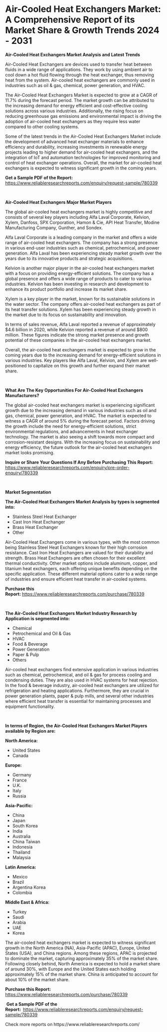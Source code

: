 <p><h1>Air-Cooled Heat Exchangers Market: A Comprehensive Report of its Market Share & Growth Trends 2024 - 2031</h1></p><p><strong>Air-Cooled Heat Exchangers Market Analysis and Latest Trends</strong></p>
<p><p>Air-Cooled Heat Exchangers are devices used to transfer heat between fluids in a wide range of applications. They work by using ambient air to cool down a hot fluid flowing through the heat exchanger, thus removing heat from the system. Air-cooled heat exchangers are commonly used in industries such as oil & gas, chemical, power generation, and HVAC.</p><p>The Air-Cooled Heat Exchangers Market is expected to grow at a CAGR of 11.7% during the forecast period. The market growth can be attributed to the increasing demand for energy efficient and cost-effective cooling solutions across various industries. Additionally, the rising focus on reducing greenhouse gas emissions and environmental impact is driving the adoption of air-cooled heat exchangers as they require less water compared to other cooling systems.</p><p>Some of the latest trends in the Air-Cooled Heat Exchangers Market include the development of advanced heat exchanger materials to enhance efficiency and durability, increasing investments in renewable energy projects leading to higher demand for air-cooled heat exchangers, and the integration of IoT and automation technologies for improved monitoring and control of heat exchanger operations. Overall, the market for air-cooled heat exchangers is expected to witness significant growth in the coming years.</p></p>
<p><strong>Get a Sample PDF of the Report:&nbsp;</strong> <a href="https://www.reliableresearchreports.com/enquiry/request-sample/780339">https://www.reliableresearchreports.com/enquiry/request-sample/780339</a></p>
<p>&nbsp;</p>
<p><strong>Air-Cooled Heat Exchangers Major Market Players</strong></p>
<p><p>The global air-cooled heat exchangers market is highly competitive and consists of several key players including Alfa Laval Corporate, Kelvion, Xylem, Danfoss, SPX Corporation, Hamon & Cie, API Heat Transfer, Modine Manufacturing Company, Gunther, and Sondex. </p><p>Alfa Laval Corporate is a leading company in the market and offers a wide range of air-cooled heat exchangers. The company has a strong presence in various end-user industries such as chemical, petrochemical, and power generation. Alfa Laval has been experiencing steady market growth over the years due to its innovative products and strategic acquisitions.</p><p>Kelvion is another major player in the air-cooled heat exchangers market with a focus on providing energy-efficient solutions. The company has a global presence and offers a wide range of products to cater to various industries. Kelvion has been investing in research and development to enhance its product portfolio and increase its market share.</p><p>Xylem is a key player in the market, known for its sustainable solutions in the water sector. The company offers air-cooled heat exchangers as part of its heat transfer solutions. Xylem has been experiencing steady growth in the market due to its focus on sustainability and innovation.</p><p>In terms of sales revenue, Alfa Laval reported a revenue of approximately $4.6 billion in 2020, while Kelvion reported a revenue of around $800 million. These figures indicate the strong market presence and growth potential of these companies in the air-cooled heat exchangers market.</p><p>Overall, the air-cooled heat exchangers market is expected to grow in the coming years due to the increasing demand for energy-efficient solutions in various industries. Key players like Alfa Laval, Kelvion, and Xylem are well-positioned to capitalize on this growth and further expand their market share.</p></p>
<p>&nbsp;</p>
<p><strong>What Are The Key Opportunities For Air-Cooled Heat Exchangers Manufacturers?</strong></p>
<p><p>The global air-cooled heat exchangers market is experiencing significant growth due to the increasing demand in various industries such as oil and gas, chemical, power generation, and HVAC. The market is expected to witness a CAGR of around 5% during the forecast period. Factors driving the growth include the need for energy-efficient solutions, strict environmental regulations, and advancements in heat exchanger technology. The market is also seeing a shift towards more compact and corrosion-resistant designs. With the increasing focus on sustainability and energy efficiency, the future outlook for the air-cooled heat exchangers market looks promising.</p></p>
<p><strong>Inquire or Share Your Questions If Any Before Purchasing This Report:</strong> <a href="https://www.reliableresearchreports.com/enquiry/pre-order-enquiry/780339">https://www.reliableresearchreports.com/enquiry/pre-order-enquiry/780339</a></p>
<p>&nbsp;</p>
<p><strong>Market Segmentation</strong></p>
<p><strong>The Air-Cooled Heat Exchangers Market Analysis by types is segmented into:</strong></p>
<p><ul><li>Stainless Steel Heat Exchanger</li><li>Cast Iron Heat Exchanger</li><li>Brass Heat Exchanger</li><li>Other</li></ul></p>
<p><p>Air-Cooled Heat Exchangers come in various types, with the most common being Stainless Steel Heat Exchangers known for their high corrosion resistance. Cast Iron Heat Exchangers are valued for their durability and strength. Brass Heat Exchangers are often chosen for their excellent thermal conductivity. Other market options include aluminum, copper, and titanium heat exchangers, each offering unique benefits depending on the specific application. These different material options cater to a wide range of industries and ensure efficient heat transfer in air-cooled systems.</p></p>
<p><strong>Purchase this Report:&nbsp;</strong><a href="https://www.reliableresearchreports.com/purchase/780339">https://www.reliableresearchreports.com/purchase/780339</a></p>
<p>&nbsp;</p>
<p><strong>The Air-Cooled Heat Exchangers Market Industry Research by Application is segmented into:</strong></p>
<p><ul><li>Chemical</li><li>Petrochemical and Oil & Gas</li><li>HVAC</li><li>Food & Beverage</li><li>Power Generation</li><li>Paper & Pulp</li><li>Others</li></ul></p>
<p><p>Air-cooled heat exchangers find extensive application in various industries such as chemical, petrochemical, and oil & gas for process cooling and condensing duties. They are also used in HVAC systems for heat rejection. In the food & beverage industry, air-cooled heat exchangers are utilized for refrigeration and heating applications. Furthermore, they are crucial in power generation plants, paper & pulp mills, and several other industries where efficient heat transfer is essential for maintaining processes and equipment functionality.</p></p>
<p>&nbsp;</p>
<p><strong>In terms of Region, the Air-Cooled Heat Exchangers Market Players available by Region are:</strong></p>
<p>
    <p> <strong> North America: </strong>
        <ul>
            <li>United States</li>
            <li>Canada</li>
        </ul>
        </p> 
    <p> <strong> Europe: </strong>
        <ul>
            <li>Germany</li>
            <li>France</li>
            <li>U.K.</li>
            <li>Italy</li>
            <li>Russia</li>
        </ul>
        </p> 
    <p> <strong> Asia-Pacific: </strong>
        <ul>
            <li>China</li>
            <li>Japan</li>
            <li>South Korea</li>
            <li>India</li>
            <li>Australia</li>
            <li>China Taiwan</li>
            <li>Indonesia</li>
            <li>Thailand</li>
            <li>Malaysia</li>
        </ul>
        </p> 
    <p> <strong> Latin America: </strong>
        <ul>
            <li>Mexico</li>
            <li>Brazil</li>
            <li>Argentina Korea</li>
            <li>Colombia</li>
        </ul>
        </p> 
    <p> <strong> Middle East & Africa: </strong>
        <ul>
            <li>Turkey</li>
            <li>Saudi</li>
            <li>Arabia</li>
            <li>UAE</li>
            <li>Korea</li>
        </ul>
    </p>
    </p>
<p><p>The air-cooled heat exchangers market is expected to witness significant growth in the North America (NA), Asia-Pacific (APAC), Europe, United States (USA), and China regions. Among these regions, APAC is projected to dominate the market, capturing approximately 35% of the market share. Following closely behind, North America is expected to hold a market share of around 30%, with Europe and the United States each holding approximately 15% of the market share. China is anticipated to account for about 10% of the market share.</p></p>
<p><strong>Purchase this Report: </strong><a href="https://www.reliableresearchreports.com/purchase/780339">https://www.reliableresearchreports.com/purchase/780339</a></p>
<p>&nbsp;<strong>Get a Sample PDF of the Report:&nbsp;&nbsp;</strong><a href="https://www.reliableresearchreports.com/enquiry/request-sample/780339">https://www.reliableresearchreports.com/enquiry/request-sample/780339</a></p>
<p><strong></strong></p>
<p>Check more reports on https://www.reliableresearchreports.com/</p>